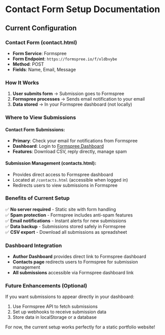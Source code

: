 # Contact Form Setup Documentation

## Current Configuration

### Contact Form (contact.html)
- **Form Service**: Formspree
- **Form Endpoint**: `https://formspree.io/f/xldbvybe`
- **Method**: POST
- **Fields**: Name, Email, Message

### How It Works

1. **User submits form** → Submission goes to Formspree
2. **Formspree processes** → Sends email notification to your email
3. **Data stored** → In your Formspree dashboard (not locally)

### Where to View Submissions

#### Contact Form Submissions:
- **Primary**: Check your email for notifications from Formspree
- **Dashboard**: Login to [Formspree Dashboard](https://formspree.io/forms/xldbvybe)
- **Features**: Download CSV, reply directly, manage spam

#### Submission Management (contacts.html):
- Provides direct access to Formspree dashboard
- Located at `/contacts.html` (accessible when logged in)
- Redirects users to view submissions in Formspree

### Benefits of Current Setup

✅ **No server required** - Static site with form handling  
✅ **Spam protection** - Formspree includes anti-spam features  
✅ **Email notifications** - Instant alerts for new submissions  
✅ **Data backup** - Submissions stored safely in Formspree  
✅ **CSV export** - Download all submissions as spreadsheet  

### Dashboard Integration

- **Author Dashboard** provides direct link to Formspree dashboard
- **Contacts page** redirects users to Formspree for submission management
- **All submissions** accessible via Formspree dashboard link

### Future Enhancements (Optional)

If you want submissions to appear directly in your dashboard:
1. Use Formspree API to fetch submissions
2. Set up webhooks to receive submission data
3. Store data in localStorage or a database

For now, the current setup works perfectly for a static portfolio website!
